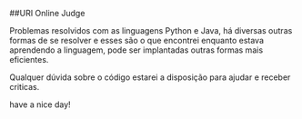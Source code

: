 ##URI Online Judge

Problemas resolvidos com as linguagens Python e Java, há diversas outras formas
de se resolver e esses são o que encontrei enquanto estava aprendendo a linguagem, pode ser implantadas
outras formas mais eficientes.

Qualquer dúvida sobre o código estarei a disposição para ajudar e receber criticas.

have a nice day!
